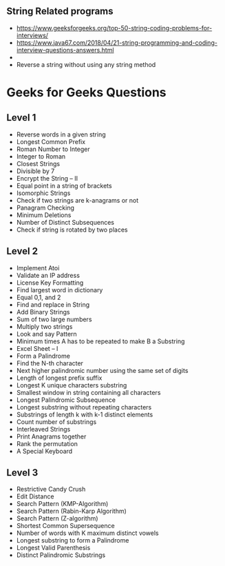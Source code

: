 ## String Related programs
- https://www.geeksforgeeks.org/top-50-string-coding-problems-for-interviews/
- https://www.java67.com/2018/04/21-string-programming-and-coding-interview-questions-answers.html
- 
- Reverse a string without using any string method


# Geeks for Geeks Questions
## Level 1
- Reverse words in a given string
- Longest Common Prefix
- Roman Number to Integer
- Integer to Roman
- Closest Strings
- Divisible by 7
- Encrypt the String – II
- Equal point in a string of brackets
- Isomorphic Strings
- Check if two strings are k-anagrams or not
- Panagram Checking
- Minimum Deletions
- Number of Distinct Subsequences
- Check if string is rotated by two places
## Level 2
- Implement Atoi
- Validate an IP address
- License Key Formatting
- Find largest word in dictionary
- Equal 0,1, and 2
- Find and replace in String
- Add Binary Strings
- Sum of two large numbers
- Multiply two strings
- Look and say Pattern
- Minimum times A has to be repeated to make B a Substring
- Excel Sheet – I
- Form a Palindrome
- Find the N-th character
- Next higher palindromic number using the same set of digits
- Length of longest prefix suffix
- Longest K unique characters substring
- Smallest window in string containing all characters
- Longest Palindromic Subsequence
- Longest substring without repeating characters
- Substrings of length k with k-1 distinct elements
- Count number of substrings
- Interleaved Strings
- Print Anagrams together
- Rank the permutation
- A Special Keyboard
## Level 3
- Restrictive Candy Crush
- Edit Distance
- Search Pattern (KMP-Algorithm)
- Search Pattern (Rabin-Karp Algorithm)
- Search Pattern (Z-algorithm)
- Shortest Common Supersequence
- Number of words with K maximum distinct vowels
- Longest substring to form a Palindrome
- Longest Valid Parenthesis
- Distinct Palindromic Substrings
